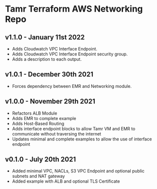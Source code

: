 # Tamr Terraform AWS Networking Repo
## v1.1.0 - January 11st 2022
* Adds Cloudwatch VPC Interface Endpoint.
* Adds Cloudwatch VPC Interface Endpoint security group.
* Adds a description to each output.

## v1.0.1 - December 30th 2021
* Forces dependency between EMR and Networking module.

## v1.0.0 - November 29th 2021
* Refactors ALB Module
* Adds EMR to complete example
* Adds Host-Based Routing
* Adds interface endpoint blocks to allow Tamr VM and EMR to communicate without traversing the internet
* Updates minimal and complete examples to allow the use of interface endpoint

## v0.1.0 - July 20th 2021
* Added minimal VPC, NACLs, S3 VPC Endpoint and optional public subnets and NAT gateway
* Added example with ALB and optional TLS Certificate
